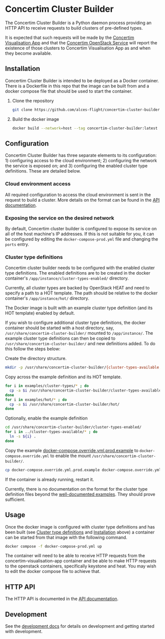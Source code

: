 # Concertim Cluster Builder

The Concertim Cluster Builder is a Python daemon process providing an HTTP API
to receive requests to build clusters of pre-defined types.

It is expected that such requests will be made by the [Concertim Visualisation
App](https://github.com/alces-flight/concertim-ct-visualisation-app) and that
the [Concertim OpenStack
Service](https://github.com/alces-flight/concertim-openstack-service) will
report the existence of those clusters to Concertim Visualisation App as and
when they become available.

## Installation

Concertim Cluster Builder is intended to be deployed as a Docker container.
There is a Dockerfile in this repo that the image can be built from and a
docker compose file that should be used to start the container.

1. Clone the repository
    ```bash
    git clone https://github.com/alces-flight/concertim-cluster-builder.git
    ```
2. Build the docker image
    ```bash
    docker build --network=host --tag concertim-cluster-builder:latest .
    ```

## Configuration

Concertim Cluster Builder has three separate elements to its configuration: 1)
configuring access to the cloud environment; 2) configuring the network the
service is exposed on; and 3) configuring the enabled cluster type definitions.
These are detailed below.

### Cloud environment access

All required configuration to access the cloud environment is sent in the
request to build a cluster.  More details on the format can be found in the
[API documentation](/docs/api.md).

### Exposing the service on the desired network

By default, Concertim cluster builder is configured to expose its service on
all of the host machine's IP addresses.  If this is not suitable for you, it
can be configured by editing the `docker-compose-prod.yml` file and changing
the `ports` entry.

### Cluster type definitions

Concertim cluster builder needs to be configured with the enabled cluster type
definitions. The enabled definitions are to be created in the docker
container's `/app/instance/cluster-types-enabled/` directory.

Currently, all cluster types are backed by OpenStack HEAT and need to specify a
path to a HOT template.  The path should be relative to the docker container's
`/app/instance/hot/` directory.

The Docker image is built with an example cluster type definition (and its HOT
template) enabled by default.

If you wish to configure additional cluster type definitions, the docker
container should be started with a host directory, say,
`/usr/share/concertim-cluster-builder/` mounted to `/app/instance/`. The
example cluster type definitions can then be copied to
`/usr/share/concertim-cluster-builder/` and new definitions added. To do this
follow the steps below:

Create the directory structure.

```bash
mkdir -p /usr/share/concertim-cluster-builder/{cluster-types-available,cluster-types-enabled,hot}
```

Copy across the example definition and its HOT template.

```bash
for i in examples/cluster-types/* ; do
  cp -a $i /usr/share/concertim-cluster-builder/cluster-types-available/
done
for i in examples/hot/* ; do
  cp -a $i /usr/share/concertim-cluster-builder/hot/
done
```

Optionally, enable the example definition

```bash
cd /usr/share/concertim-cluster-builder/cluster-types-enabled/
for i in ../cluster-types-available/* ; do
  ln -s ${i} .
done
```

Copy the example
[docker-compose.override.yml.prod.example](docker-compose.override.yml.prod.example)
to `docker-compose.override.yml` to enable the mount
`/usr/share/concertim-cluster-builder/`.

```bash
cp docker-compose.override.yml.prod.example docker-compose.override.yml
```

If the container is already running, restart it.

Currently, there is no documentation on the format for the cluster type
definition files beyond the [well-documented
examples](cluster-types-examples/).  They should prove sufficient.


## Usage

Once the docker image is configured with cluster type definitions and has been
built (see [Cluster type definitions](#cluster-type-definitions) and
[Installation](#installation) above) a container can be started from that image
with the following command.

```bash
docker compose -f docker-compose-prod.yml up
```

The container will need to be able to receive HTTP requests from the
concertim-visualisation-app container and be able to make HTTP requests to the
openstack containers, specifically keystone and heat.  You may wish to edit the
docker compose file to achieve that.

## HTTP API

The HTTP API is documented in the [API documentation](/docs/api.md).


## Development

See the [development docs](docs/DEVELOPMENT.md) for details on development and
getting started with development.
